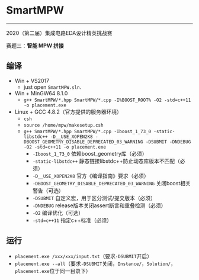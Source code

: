 # SmartMPW

---

2020（第二届）集成电路EDA设计精英挑战赛

赛题三：**智能 MPW 拼接**

## 编译

- Win + VS2017
  - just open `SmartMPW.sln`.
- Win + MinGW64 8.1.0
  - `g++ SmartMPW/*.hpp SmartMPW/*.cpp -I%BOOST_ROOT% -O2 -std=c++11 -o placement.exe`
- Linux + GCC 4.8.2（官方提供的服务器环境）
  - `csh`
  - `source /home/mpw/makesetup.csh`
  - `g++ SmartMPW/*.hpp SmartMPW/*.cpp -Iboost_1_73_0 -static-libstdc++ -D__USE_XOPEN2K8 -DBOOST_GEOMETRY_DISABLE_DEPRECATED_03_WARNING -DSUBMIT -DNDEBUG -O2 -std=c++11 -o placement.exe`
    - `-Iboost_1_73_0` 依赖boost_geometry库（必须）
    - `-static-libstdc++` 静态链接libstdc++防止动态库版本不匹配（必须）
    - `-D__USE_XOPEN2K8` 官方《编译指南》要求（必须）
    - `-DBOOST_GEOMETRY_DISABLE_DEPRECATED_03_WARNING` 关闭boost相关警告（可选）
    - `-DSUBMIT` 自定义宏，用于区分测试/提交版本（必须）
    - `-DNDEBUG` release版本关闭assert断言和重叠检测（必须）
    - `-O2` 编译优化（可选）
    - `-std=c++11` 指定c++标准（必须）

## 运行

- `placement.exe /xxx/xxx/input.txt`（要求`-DSUBMIT`开启）
- `placement.exe --all`（要求`-DSUBMIT`关闭，`Instance/`，`Solution/`，`placement.exe`位于同一目录下）
